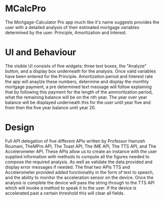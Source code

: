 # MCalcPro
The Mortgage-Calculator Pro app much like it's name suggests provides the user with a detailed analysis of their estimated mortgage variables determined by the user: Principle, Amortization and Interest.
# UI and Behaviour
The visible UI consists of five widgets: three text boxes, the "Analyze" button, and a display box underneath for the analysis. Once valid variables have been entered for the Principle. Amortizaiton period and Interest rate the app will anaylze these numbers, determine and display the monthly mortgage payment, a pre determined text message will follow explaining that by following this payment for the length of the ammortization period, what the remaining balance will be on the nth year. The year over year balance will be displayed underneath this for the user until year five and from then the five year balance until year 20.
# Design
Full API delegation of five different APIs written by Professor Hamzeh Roumani, TheMPro API, The Toast API, The IME API, The TTS API, and The Accelerometer API. These APIs allow us to create an instance with the user supplied information with methods to compute all the figures needed to compose the required analysis. As well as validate the data provided and display error messages if needed. The final two APIs TTS and Accelerometer provided added functionality in the form of text to speech, and the ability to monitor the acceleration sensor on the device. Once the analysis is complete the device will pass the string through to the TTS API which will invoke a method to speak it to the user. If the device is accelerated past a certain threshold this will clear all fields.
